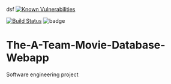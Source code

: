 
dsf
[![Known Vulnerabilities](https://snyk.io/test/github/cameronaaron/The-A-Team-Movie-Database-Webapp/badge.svg)](https://snyk.io/test/github/cameronaaron/The-A-Team-Movie-Database-Webapp)

[![Build Status](https://travis-ci.org/cameronaaron/The-A-Team-Movie-Database-Webapp.svg?branch=master)](https://travis-ci.org/cameronaaron/The-A-Team-Movie-Database-Webapp)
<img id="badge" src="https://david-dm.org/cameronaaron/The-A-Team-Movie-Database-Webapp.svg" alt="badge" class="" data-reactid="68">


# The-A-Team-Movie-Database-Webapp
Software engineering project
